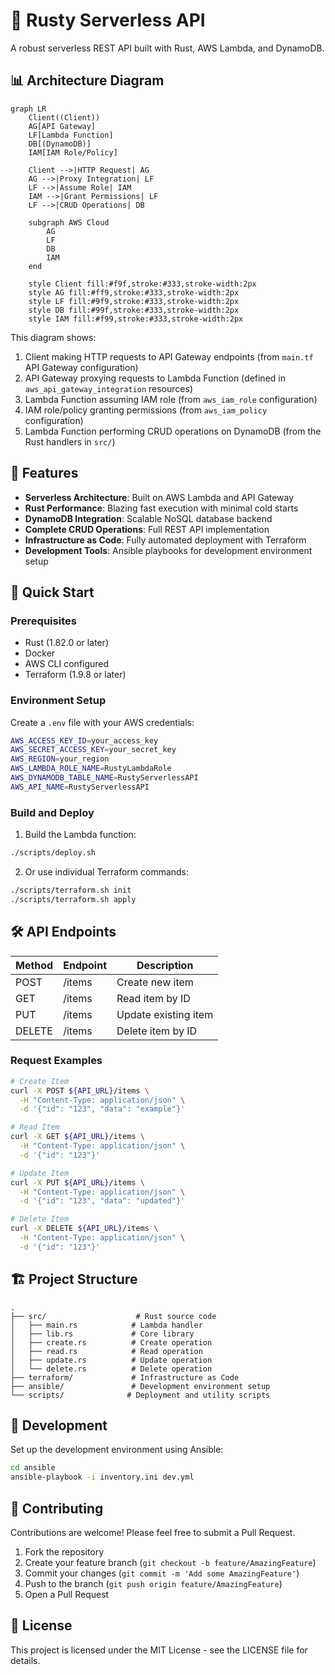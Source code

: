 # 🦀 Rusty Serverless API

A robust serverless REST API built with Rust, AWS Lambda, and DynamoDB.

## 📊 Architecture Diagram

```mermaid
graph LR
    Client((Client))
    AG[API Gateway]
    LF[Lambda Function]
    DB[(DynamoDB)]
    IAM[IAM Role/Policy]

    Client -->|HTTP Request| AG
    AG -->|Proxy Integration| LF
    LF -->|Assume Role| IAM
    IAM -->|Grant Permissions| LF
    LF -->|CRUD Operations| DB

    subgraph AWS Cloud
        AG
        LF
        DB
        IAM
    end

    style Client fill:#f9f,stroke:#333,stroke-width:2px
    style AG fill:#ff9,stroke:#333,stroke-width:2px
    style LF fill:#9f9,stroke:#333,stroke-width:2px
    style DB fill:#99f,stroke:#333,stroke-width:2px
    style IAM fill:#f99,stroke:#333,stroke-width:2px
```

This diagram shows:

1. Client making HTTP requests to API Gateway endpoints (from `main.tf` API Gateway configuration)
2. API Gateway proxying requests to Lambda Function (defined in `aws_api_gateway_integration` resources)
3. Lambda Function assuming IAM role (from `aws_iam_role` configuration)
4. IAM role/policy granting permissions (from `aws_iam_policy` configuration)
5. Lambda Function performing CRUD operations on DynamoDB (from the Rust handlers in `src/`)

## 🌟 Features

- **Serverless Architecture**: Built on AWS Lambda and API Gateway
- **Rust Performance**: Blazing fast execution with minimal cold starts
- **DynamoDB Integration**: Scalable NoSQL database backend
- **Complete CRUD Operations**: Full REST API implementation
- **Infrastructure as Code**: Fully automated deployment with Terraform
- **Development Tools**: Ansible playbooks for development environment setup

## 🚀 Quick Start

### Prerequisites

- Rust (1.82.0 or later)
- Docker
- AWS CLI configured
- Terraform (1.9.8 or later)

### Environment Setup

Create a `.env` file with your AWS credentials:

```bash
AWS_ACCESS_KEY_ID=your_access_key
AWS_SECRET_ACCESS_KEY=your_secret_key
AWS_REGION=your_region
AWS_LAMBDA_ROLE_NAME=RustyLambdaRole
AWS_DYNAMODB_TABLE_NAME=RustyServerlessAPI
AWS_API_NAME=RustyServerlessAPI
```

### Build and Deploy

1. Build the Lambda function:

```bash
./scripts/deploy.sh
```

2. Or use individual Terraform commands:

```bash
./scripts/terraform.sh init
./scripts/terraform.sh apply
```

## 🛠 API Endpoints

| Method | Endpoint | Description          |
| ------ | -------- | -------------------- |
| POST   | /items   | Create new item      |
| GET    | /items   | Read item by ID      |
| PUT    | /items   | Update existing item |
| DELETE | /items   | Delete item by ID    |

### Request Examples

```bash
# Create Item
curl -X POST ${API_URL}/items \
  -H "Content-Type: application/json" \
  -d '{"id": "123", "data": "example"}'

# Read Item
curl -X GET ${API_URL}/items \
  -H "Content-Type: application/json" \
  -d '{"id": "123"}'

# Update Item
curl -X PUT ${API_URL}/items \
  -H "Content-Type: application/json" \
  -d '{"id": "123", "data": "updated"}'

# Delete Item
curl -X DELETE ${API_URL}/items \
  -H "Content-Type: application/json" \
  -d '{"id": "123"}'
```

## 🏗 Project Structure

```
.
├── src/                    # Rust source code
│   ├── main.rs            # Lambda handler
│   ├── lib.rs             # Core library
│   ├── create.rs          # Create operation
│   ├── read.rs            # Read operation
│   ├── update.rs          # Update operation
│   └── delete.rs          # Delete operation
├── terraform/             # Infrastructure as Code
├── ansible/               # Development environment setup
└── scripts/              # Deployment and utility scripts
```

## 🔧 Development

Set up the development environment using Ansible:

```bash
cd ansible
ansible-playbook -i inventory.ini dev.yml
```

## 🤝 Contributing

Contributions are welcome! Please feel free to submit a Pull Request.

1. Fork the repository
2. Create your feature branch (`git checkout -b feature/AmazingFeature`)
3. Commit your changes (`git commit -m 'Add some AmazingFeature'`)
4. Push to the branch (`git push origin feature/AmazingFeature`)
5. Open a Pull Request

## 📝 License

This project is licensed under the MIT License - see the LICENSE file for details.
